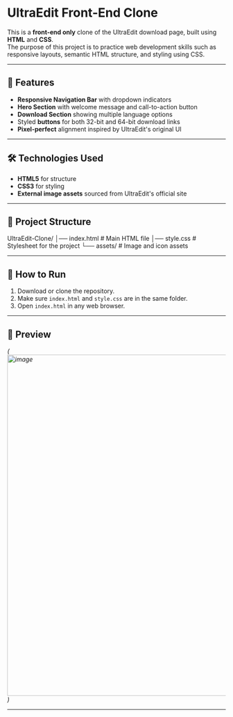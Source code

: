 # UltraEdit Front-End Clone

This is a **front-end only** clone of the UltraEdit download page, built using **HTML** and **CSS**.  
The purpose of this project is to practice web development skills such as responsive layouts, semantic HTML structure, and styling using CSS.

---

## 📌 Features
- **Responsive Navigation Bar** with dropdown indicators  
- **Hero Section** with welcome message and call-to-action button  
- **Download Section** showing multiple language options  
- Styled **buttons** for both 32-bit and 64-bit download links  
- **Pixel-perfect** alignment inspired by UltraEdit's original UI  

---

## 🛠️ Technologies Used
- **HTML5** for structure  
- **CSS3** for styling  
- **External image assets** sourced from UltraEdit's official site  

---

## 📂 Project Structure
UltraEdit-Clone/
│── index.html # Main HTML file
│── style.css # Stylesheet for the project
└── assets/ # Image and icon assets


---

## 🚀 How to Run
1. Download or clone the repository.
2. Make sure `index.html` and `style.css` are in the same folder.
3. Open `index.html` in any web browser.

---

## 📸 Preview
*(<img width="1873" height="784" alt="image" src="https://github.com/user-attachments/assets/338dab22-24d2-4b23-8256-b73b3f9dcd67" />
)*  

---
